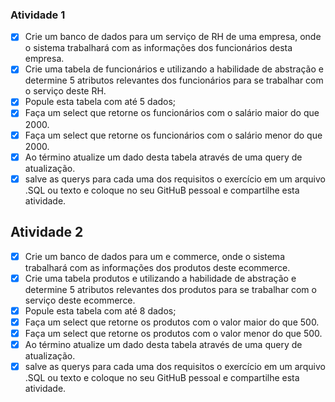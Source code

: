 ### Atividade 1

- [x] Crie um banco de dados para um serviço de RH de uma empresa, onde o sistema trabalhará com as informações dos funcionários desta empresa.
- [x] Crie uma tabela de funcionários e utilizando a habilidade de abstração e determine 5 atributos relevantes dos funcionários para se trabalhar com o serviço deste RH.
- [x] Popule esta tabela com até 5 dados;
- [x] Faça um select que retorne os funcionários com o salário maior do que 2000.
- [x] Faça um select que retorne os funcionários com o salário menor do que 2000.
- [x] Ao término atualize um dado desta tabela através de uma query de atualização.
- [x] salve as querys para cada uma dos requisitos o exercício em um arquivo .SQL ou texto e coloque no seu GitHuB pessoal e compartilhe esta atividade.

## Atividade 2

- [x] Crie um banco de dados para um e commerce, onde o sistema trabalhará com as informações dos produtos deste ecommerce.
- [x] Crie uma tabela produtos e utilizando a habilidade de abstração e determine 5 atributos relevantes dos produtos para se trabalhar com o serviço deste ecommerce.
- [x] Popule esta tabela com até 8 dados;
- [x] Faça um select que retorne os produtos com o valor maior do que 500.
- [x] Faça um select que retorne os produtos com o valor menor do que 500.
- [x] Ao término atualize um dado desta tabela através de uma query de atualização.
- [x] salve as querys para cada uma dos requisitos o exercício em um arquivo .SQL ou texto e coloque no seu GitHuB pessoal e compartilhe esta atividade.
